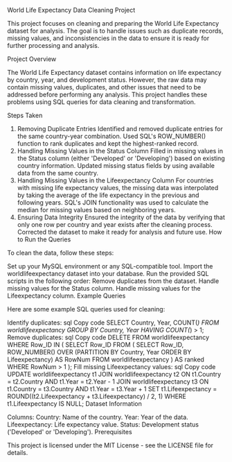 World Life Expectancy Data Cleaning Project

This project focuses on cleaning and preparing the World Life Expectancy dataset for analysis. The goal is to handle issues such as duplicate records, missing values, and inconsistencies in the data to ensure it is ready for further processing and analysis.

Project Overview

The World Life Expectancy dataset contains information on life expectancy by country, year, and development status. However, the raw data may contain missing values, duplicates, and other issues that need to be addressed before performing any analysis. This project handles these problems using SQL queries for data cleaning and transformation.

Steps Taken

1. Removing Duplicate Entries
Identified and removed duplicate entries for the same country-year combination.
Used SQL's ROW_NUMBER() function to rank duplicates and kept the highest-ranked record.
2. Handling Missing Values in the Status Column
Filled in missing values in the Status column (either 'Developed' or 'Developing') based on existing country information.
Updated missing status fields by using available data from the same country.
3. Handling Missing Values in the Lifeexpectancy Column
For countries with missing life expectancy values, the missing data was interpolated by taking the average of the life expectancy in the previous and following years.
SQL's JOIN functionality was used to calculate the median for missing values based on neighboring years.
4. Ensuring Data Integrity
Ensured the integrity of the data by verifying that only one row per country and year exists after the cleaning process.
Corrected the dataset to make it ready for analysis and future use.
How to Run the Queries

To clean the data, follow these steps:

Set up your MySQL environment or any SQL-compatible tool.
Import the worldlifeexpectancy dataset into your database.
Run the provided SQL scripts in the following order:
Remove duplicates from the dataset.
Handle missing values for the Status column.
Handle missing values for the Lifeexpectancy column.
Example Queries

Here are some example SQL queries used for cleaning:

Identify duplicates:
sql
Copy code
SELECT Country, Year, COUNT(*) 
FROM worldlifeexpectancy 
GROUP BY Country, Year 
HAVING COUNT(*) > 1;
Remove duplicates:
sql
Copy code
DELETE FROM worldlifeexpectancy
WHERE Row_ID IN (
  SELECT Row_ID FROM (
    SELECT Row_ID, ROW_NUMBER() OVER (PARTITION BY Country, Year ORDER BY Lifeexpectancy) AS RowNum
    FROM worldlifeexpectancy
  ) AS ranked WHERE RowNum > 1
);
Fill missing Lifeexpectancy values:
sql
Copy code
UPDATE worldlifeexpectancy t1
JOIN worldlifeexpectancy t2
  ON t1.Country = t2.Country AND t1.Year = t2.Year - 1
JOIN worldlifeexpectancy t3
  ON t1.Country = t3.Country AND t1.Year = t3.Year + 1
SET t1.Lifeexpectancy = ROUND((t2.Lifeexpectancy + t3.Lifeexpectancy) / 2, 1)
WHERE t1.Lifeexpectancy IS NULL;
Dataset Information

Columns:
Country: Name of the country.
Year: Year of the data.
Lifeexpectancy: Life expectancy value.
Status: Development status ('Developed' or 'Developing').
Prerequisites


This project is licensed under the MIT License - see the LICENSE file for details.

